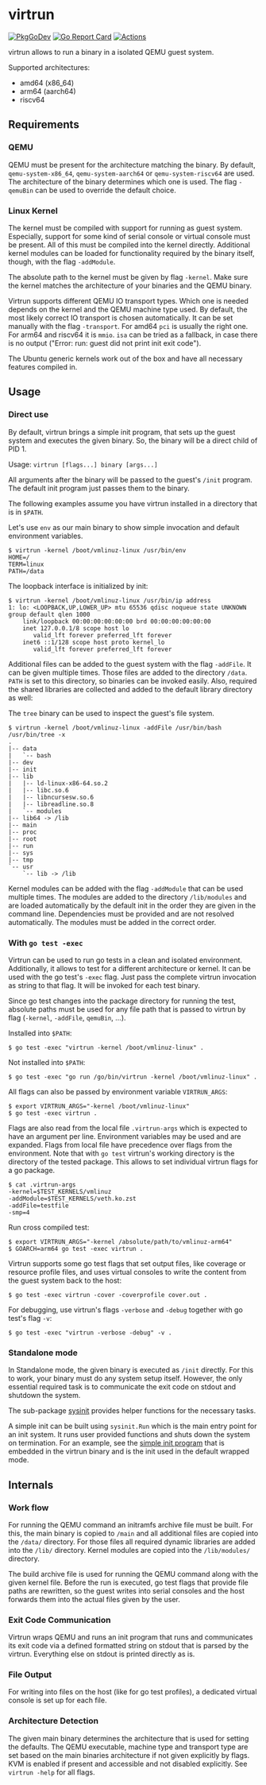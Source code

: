 <!--
SPDX-FileCopyrightText: 2024 Tobias Böhm <code@aibor.de>

SPDX-License-Identifier: GPL-3.0-or-later
-->

# virtrun

[![PkgGoDev][pkg-go-dev-badge]][pkg-go-dev]
[![Go Report Card][go-report-card-badge]][go-report-card]
[![Actions][actions-test-badge]][actions-test]

virtrun allows to run a binary in a isolated QEMU guest system.

Supported architectures:
* amd64 (x86_64)
* arm64 (aarch64)
* riscv64

## Requirements

### QEMU

QEMU must be present for the architecture matching the binary. By default,
`qemu-system-x86_64`, `qemu-system-aarch64` or `qemu-system-riscv64` are used.
The architecture of the binary determines which one is used. The flag
`-qemuBin` can be used to override the default choice.

### Linux Kernel

The kernel must be compiled with support for running as guest system.
Especially, support for some kind of serial console or virtual console must be
present. All of this must be compiled into the kernel directly. Additional
kernel modules can be loaded for functionality required by the binary itself,
though, with the flag `-addModule`.

The absolute path to the kernel must be given by flag `-kernel`. Make sure the
kernel matches the architecture of your binaries and the QEMU binary.

Virtrun supports different QEMU IO transport types. Which one is needed depends
on the kernel and the QEMU machine type used. By default, the most likely
correct IO transport is chosen automatically. It can be set manually with the
flag `-transport`. For amd64 `pci` is usually the right one. For arm64 and
riscv64 it is `mmio`. `isa` can be tried as a fallback, in case there is no
output ("Error: run: guest did not print init exit code").

The Ubuntu generic kernels work out of the box and have all necessary features
compiled in.

## Usage

### Direct use

By default, virtrun brings a simple init program, that sets up the guest system
and executes the given binary. So, the binary will be a direct child of PID 1.

Usage: `virtrun [flags...] binary [args...]`

All arguments after the binary will be passed to the guest's `/init` program.
The default init program just passes them to the binary.

The following examples assume you have virtrun installed in a directory that is
in `$PATH`.

Let's use `env` as our main binary to show simple invocation and default
environment variables.

```console
$ virtrun -kernel /boot/vmlinuz-linux /usr/bin/env
HOME=/
TERM=linux
PATH=/data
```

The loopback interface is initialized by init:

```console
$ virtrun -kernel /boot/vmlinuz-linux /usr/bin/ip address
1: lo: <LOOPBACK,UP,LOWER_UP> mtu 65536 qdisc noqueue state UNKNOWN group default qlen 1000
    link/loopback 00:00:00:00:00:00 brd 00:00:00:00:00:00
    inet 127.0.0.1/8 scope host lo
       valid_lft forever preferred_lft forever
    inet6 ::1/128 scope host proto kernel_lo
       valid_lft forever preferred_lft forever
```

Additional files can be added to the guest system with the flag `-addFile`. It
can be given multiple times. Those files are added to the directory `/data`.
`PATH` is set to this directory, so binaries can be invoked easily. Also,
required the shared libraries are collected and added to the default library
directory as well:

The `tree` binary can be used to inspect the guest's file system.

```console
$ virtrun -kernel /boot/vmlinuz-linux -addFile /usr/bin/bash /usr/bin/tree -x
.
|-- data
|   `-- bash
|-- dev
|-- init
|-- lib
|   |-- ld-linux-x86-64.so.2
|   |-- libc.so.6
|   |-- libncursesw.so.6
|   |-- libreadline.so.8
|   `-- modules
|-- lib64 -> /lib
|-- main
|-- proc
|-- root
|-- run
|-- sys
|-- tmp
`-- usr
    `-- lib -> /lib
```

Kernel modules can be added with the flag `-addModule` that can be used
multiple times. The modules are added to the directory `/lib/modules` and are
loaded automatically by the default init in the order they are given in the
command line. Dependencies must be provided and are not resolved automatically.
The modules must be added in the correct order.

### With `go test -exec`

Virtrun can be used to run go tests in a clean and isolated environment.
Additionally, it allows to test for a different architecture or kernel. It can
be used with the go test's `-exec` flag. Just pass the complete virtrun
invocation as string to that flag. It will be invoked for each test binary.

Since go test changes into the package directory for running the test, absolute
paths must be used for any file path that is passed to virtrun by flag
(`-kernel`, `-addFile`, `qemuBin`, ...).

Installed into `$PATH`:

```console
$ go test -exec "virtrun -kernel /boot/vmlinuz-linux" .
```

Not installed into `$PATH`:

```console
$ go test -exec "go run /go/bin/virtrun -kernel /boot/vmlinuz-linux" .
```

All flags can also be passed by environment variable `VIRTRUN_ARGS`:

```console
$ export VIRTRUN_ARGS="-kernel /boot/vmlinuz-linux"
$ go test -exec virtrun .
```


Flags are also read from the local file `.virtrun-args` which is expected to
have an argument per line. Environment variables may be used and are expanded.
Flags from local file have precedence over flags from the environment. Note that
with `go test` virtrun's working directory is the directory of the tested
package. This allows to set individual virtrun flags for a go package.

```
$ cat .virtrun-args
-kernel=$TEST_KERNELS/vmlinuz
-addModule=$TEST_KERNELS/veth.ko.zst
-addFile=testfile
-smp=4
```

Run cross compiled test:

```console
$ export VIRTRUN_ARGS="-kernel /absolute/path/to/vmlinuz-arm64"
$ GOARCH=arm64 go test -exec virtrun .
```

Virtrun supports some go test flags that set output files, like coverage or
resource profile files, and uses virtual consoles to write the content from the
guest system back to the host:

```console
$ go test -exec virtrun -cover -coverprofile cover.out .
```

For debugging, use virtrun's flags `-verbose` and `-debug` together with go
test's flag `-v`:

```console
$ go test -exec "virtrun -verbose -debug" -v .
```

### Standalone mode

In Standalone mode, the given binary is executed as `/init` directly. For this
to work, your binary must do any system setup itself. However, the only
essential required task is to communicate the exit code on stdout and shutdown
the system.

The sub-package [sysinit](https://pkg.go.dev/github.com/aibor/virtrun/sysinit)
provides helper functions for the necessary tasks.

A simple init can be built using `sysinit.Run` which is the main entry point 
for an init system. It runs user provided functions and shuts down the system 
on termination. For an example, see the
[simple init program](internal/virtrun/init/cmd/main.go) that is embedded in 
the virtrun binary and is the init used in the default wrapped mode.

## Internals

### Work flow

For running the QEMU command an initramfs archive file must be built. For this,
the main binary is copied to `/main` and all additional files are copied into
the `/data/` directory. For those files all required dynamic libraries are
added into the `/lib/` directory. Kernel modules are copied into the
`/lib/modules/` directory.

The build archive file is used for running the QEMU command along with the
given kernel file. Before the run is executed, go test flags that provide file
paths are rewritten, so the guest writes into serial consoles and the host
forwards them into the actual files given by the user.

### Exit Code Communication

Virtrun wraps QEMU and runs an init program that runs and communicates its exit
code via a defined formatted string on stdout that is parsed by the virtrun.
Everything else on stdout is printed directly as is.

### File Output

For writing into files on the host (like for go test profiles), a dedicated
virtual console is set up for each file.

### Architecture Detection

The given main binary determines the architecture that is used for setting 
the defaults. The QEMU executable, machine type and transport type are set
based on the main binaries architecture if not given explicitly by flags. KVM
is enabled if present and accessible and not disabled explicitly. See 
`virtrun -help` for all flags.

[pkg-go-dev]:           https://pkg.go.dev/github.com/aibor/virtrun
[pkg-go-dev-badge]:     https://pkg.go.dev/badge/github.com/aibor/virtrun
[go-report-card]:       https://goreportcard.com/report/github.com/aibor/virtrun
[go-report-card-badge]: https://goreportcard.com/badge/github.com/aibor/virtrun
[actions-test]:         https://github.com/aibor/virtrun/actions/workflows/test.yaml
[actions-test-badge]:   https://github.com/aibor/virtrun/actions/workflows/test.yaml/badge.svg?branch=main
